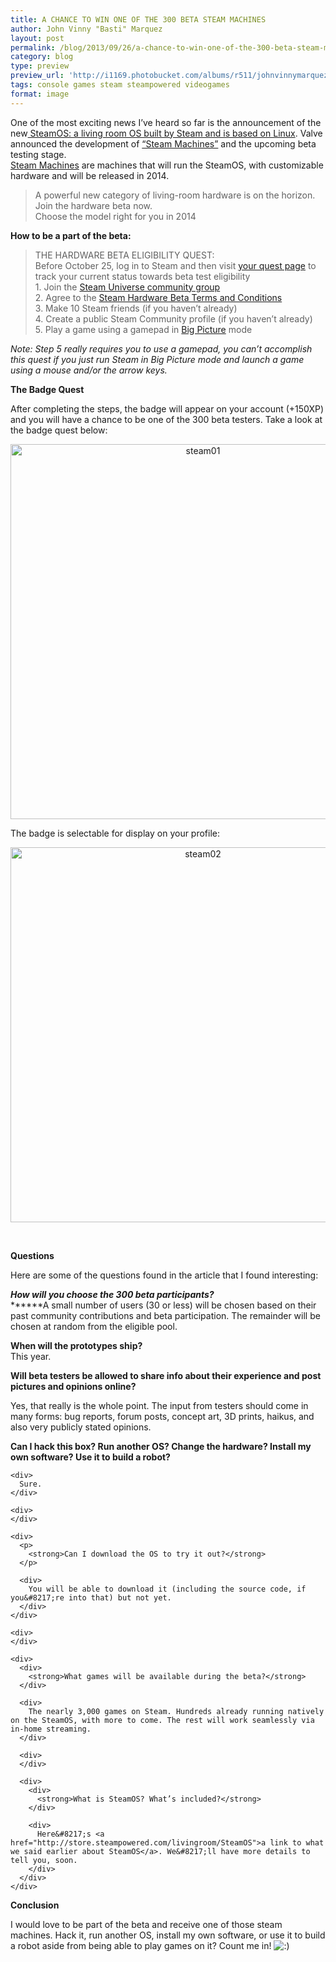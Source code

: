 ```yaml
---
title: A CHANCE TO WIN ONE OF THE 300 BETA STEAM MACHINES
author: John Vinny "Basti" Marquez
layout: post
permalink: /blog/2013/09/26/a-chance-to-win-one-of-the-300-beta-steam-machines/
category: blog
type: preview
preview_url: 'http://i1169.photobucket.com/albums/r511/johnvinnymarquez/steam_zps41c0833f.jpg'
tags: console games steam steampowered videogames
format: image
---
```

One of the most exciting news I&#8217;ve heard so far is the announcement of the new<a href="http://store.steampowered.com/livingroom/SteamOS/" target="_blank"> SteamOS: a living room OS built by Steam and is based on Linux</a>. Valve announced the development of  <a href="http://store.steampowered.com/livingroom/SteamMachines/" target="_blank">&#8220;Steam Machines&#8221;</a> and the upcoming beta testing stage.  
<a href="http://store.steampowered.com/livingroom/SteamMachines/" target="_blank">Steam Machines</a> are machines that will run the SteamOS, with customizable hardware and will be released in 2014.

> A powerful new category of living-room hardware is on the horizon.  
> Join the hardware beta now.  
> Choose the model right for you in 2014

**How to be a part of the beta:**

> <div>
>   THE HARDWARE BETA ELIGIBILITY QUEST:
> </div>
> 
> <div>
>   Before October 25, log in to Steam and then visit <a href="http://steamcommunity.com/my/badges/15">your quest page</a> to track your current status towards beta test eligibility
> </div>
> 
> <div>
>   1. Join the <a href="http://steamcommunity.com/groups/steamuniverse">Steam Universe community group</a>
> </div>
> 
> <div>
>   2. Agree to the <a href="http://store.steampowered.com/hardwarebeta/">Steam Hardware Beta Terms and Conditions</a>
> </div>
> 
> <div>
>   3. Make 10 Steam friends (if you haven&#8217;t already)
> </div>
> 
> <div>
>   4. Create a public Steam Community profile (if you haven&#8217;t already)
> </div>
> 
> <div>
>   5. Play a game using a gamepad in <a href="http://store.steampowered.com/bigpicture/">Big Picture</a> mode
> </div>

*Note: Step 5 really requires you to use a gamepad, you can&#8217;t  accomplish this quest if you just run Steam in Big Picture mode and launch a game using a mouse and/or the arrow keys.*

**The Badge Quest**

After completing the steps, the badge will appear on your account (+150XP) and you will have a chance to be one of the 300 beta testers. Take a look at the badge quest below:

<p style="text-align: center;">
  <a href="http://johnvinnymarquez.net/wp-content/uploads/2013/09/steam01.jpg"><img class="aligncenter  wp-image-1001" alt="steam01" src="http://johnvinnymarquez.net/wp-content/uploads/2013/09/steam01.jpg" width="600" /></a>
</p>

The badge is selectable for display on your profile:

<p style="text-align: center;">
  <a href="http://johnvinnymarquez.net/wp-content/uploads/2013/09/steam02.jpg"><img class="aligncenter  wp-image-1002" alt="steam02" src="http://johnvinnymarquez.net/wp-content/uploads/2013/09/steam02-1024x448.jpg" width="600" /></a>
</p>

&nbsp;

**Questions**

Here are some of the questions found in the article that I found interesting:

***How will you choose the 300 beta participants?***  
******A small number of users (30 or less) will be chosen based on their past community contributions and beta participation. The remainder will be chosen at random from the eligible pool.

<div>
  <strong>When will the prototypes ship?</strong>
</div>

<div>
  <strong></strong>This year.
</div>

<div>
</div>

<div>
  <p>
    <strong>Will beta testers be allowed to share info about their experience and post pictures and opinions online?</strong>
  </p>
  
  <div>
    Yes, that really is the whole point. The input from testers should come in many forms: bug reports, forum posts, concept art, 3D prints, haikus, and also very publicly stated opinions.
  </div>
  
  <div>
  </div>
  
  <div>
    <p>
      <strong>Can I hack this box? Run another OS? Change the hardware? Install my own software? Use it to build a robot?</strong>
    </p>
    
    <div>
      Sure.
    </div>
    
    <div>
    </div>
    
    <div>
      <p>
        <strong>Can I download the OS to try it out?</strong>
      </p>
      
      <div>
        You will be able to download it (including the source code, if you&#8217;re into that) but not yet.
      </div>
    </div>
    
    <div>
    </div>
    
    <div>
      <div>
        <strong>What games will be available during the beta?</strong>
      </div>
      
      <div>
        The nearly 3,000 games on Steam. Hundreds already running natively on the SteamOS, with more to come. The rest will work seamlessly via in-home streaming.
      </div>
      
      <div>
      </div>
      
      <div>
        <div>
          <strong>What is SteamOS? What’s included?</strong>
        </div>
        
        <div>
          Here&#8217;s <a href="http://store.steampowered.com/livingroom/SteamOS">a link to what we said earlier about SteamOS</a>. We&#8217;ll have more details to tell you, soon.
        </div>
      </div>
    </div>
  </div>
</div>

**Conclusion**

I would love to be part of the beta and receive one of those steam machines. Hack it, run another OS, install my own software, or use it to build a robot aside from being able to play games on it? Count me in! <img src="http://johnvinnymarquez.net/wp-includes/images/smilies/icon_smile.gif" alt=":)" class="wp-smiley" />